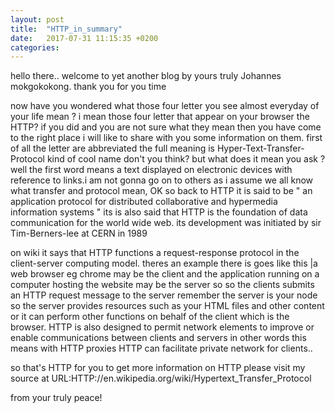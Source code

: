 ```yaml
---
layout: post
title:  "HTTP_in_summary"
date:   2017-07-31 11:15:35 +0200
categories: 
---
```

hello there..
welcome to yet another  blog by yours truly 
Johannes mokgokokong.
thank you for you time 

now have you wondered what those four letter you see almost everyday of your life mean ? i mean those four letter that appear
on your browser the HTTP? if you did and you are not sure what they mean then you have come to the right place i will like to share with you some information on them.
first of all the letter are abbreviated the full meaning is 
Hyper-Text-Transfer-Protocol kind of cool name don't you think?
but what does it mean you ask ? well the first word means a text displayed on electronic devices with reference to links.i am not gonna go on to others as i assume we all know what transfer and protocol mean, OK so back to HTTP 
it is said to be " an application protocol for distributed collaborative and hypermedia information systems "
its is also said that HTTP is the foundation of data communication for the world wide web.
its development was initiated by sir Tim-Berners-lee at CERN in 1989

on wiki it says that HTTP functions a request-response protocol in the client-server computing model. theres an example there is goes like this |a web browser eg chrome may be the client and the application running on a computer hosting the website may be the server so so the clients submits an HTTP  request message to the server remember the server is your node so the server provides resources such as your HTML files and other content or it can perform other functions on behalf of the client which is the browser.
HTTP is also designed to permit network elements to improve or enable communications between clients and servers in other words this means with HTTP proxies HTTP can facilitate private network for clients.. 
  
so that's HTTP for you
to get more information on HTTP please visit my source at 
URL:HTTP://en.wikipedia.org/wiki/Hypertext_Transfer_Protocol

from your truly peace!
